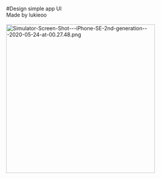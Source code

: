 #Design simple app UI
<br>
Made by lukieoo
<br>
<br>
<a href="https://imgrpost.com/image/Eixj7"><img src="https://i.imgrpost.com/imgr/2020/05/23/Simulator-Screen-Shot---iPhone-SE-2nd-generation---2020-05-24-at-00.27.48.png" alt="Simulator-Screen-Shot---iPhone-SE-2nd-generation---2020-05-24-at-00.27.48.png" border="0" height="400"/></a>
